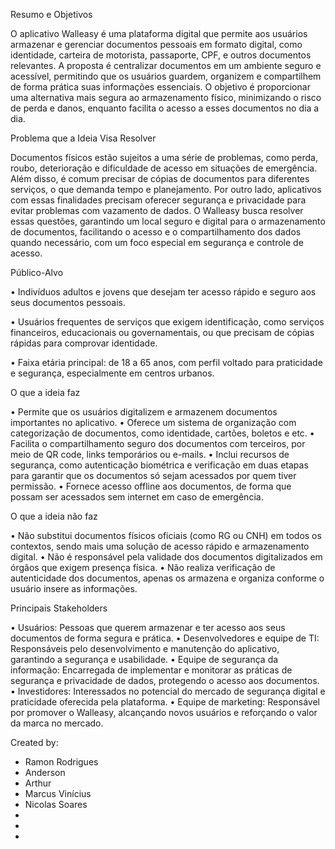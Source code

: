 Resumo e Objetivos

O aplicativo Walleasy é uma plataforma digital que permite aos usuários armazenar e gerenciar documentos pessoais em formato digital, como identidade, carteira de motorista, passaporte, CPF, e outros documentos relevantes. A proposta é centralizar documentos em um ambiente seguro e acessível, permitindo que os usuários guardem, organizem e compartilhem de forma prática suas informações essenciais. O objetivo é proporcionar uma alternativa mais segura ao armazenamento físico, minimizando o risco de perda e danos, enquanto facilita o acesso a esses documentos no dia a dia.

Problema que a Ideia Visa Resolver

Documentos físicos estão sujeitos a uma série de problemas, como perda, roubo, deterioração e dificuldade de acesso em situações de emergência. Além disso, é comum precisar de cópias de documentos para diferentes serviços, o que demanda tempo e planejamento. Por outro lado, aplicativos com essas finalidades precisam oferecer segurança e privacidade para evitar problemas com vazamento de dados. O Walleasy busca resolver essas questões, garantindo um local seguro e digital para o armazenamento de documentos, facilitando o acesso e o compartilhamento dos dados quando necessário, com um foco especial em segurança e controle de acesso.

Público-Alvo

 •	Indivíduos adultos e jovens que desejam ter acesso rápido e seguro aos seus documentos pessoais.

 •	Usuários frequentes de serviços que exigem identificação, como serviços financeiros, educacionais ou governamentais, ou que precisam de cópias rápidas para comprovar identidade.

 •	Faixa etária principal: de 18 a 65 anos, com perfil voltado para praticidade e segurança, especialmente em centros urbanos.

O que a ideia faz

 •	Permite que os usuários digitalizem e armazenem documentos importantes no aplicativo.
 •	Oferece um sistema de organização com categorização de documentos, como identidade, cartões, boletos e etc.
 •	Facilita o compartilhamento seguro dos documentos com terceiros, por meio de QR code, links temporários ou e-mails.
 •	Inclui recursos de segurança, como autenticação biométrica e verificação em duas etapas para garantir que os documentos só sejam acessados por quem tiver permissão.
 •	Fornece acesso offline aos documentos, de forma que possam ser acessados sem internet em caso de emergência.

O que a ideia não faz

•	Não substitui documentos físicos oficiais (como RG ou CNH) em todos os contextos, sendo mais uma solução de acesso rápido e armazenamento digital.
•	Não é responsável pela validade dos documentos digitalizados em órgãos que exigem presença física.
•	Não realiza verificação de autenticidade dos documentos, apenas os armazena e organiza conforme o usuário insere as informações.

Principais Stakeholders

•	Usuários: Pessoas que querem armazenar e ter acesso aos seus documentos de forma segura e prática.
•	Desenvolvedores e equipe de TI: Responsáveis pelo desenvolvimento e manutenção do aplicativo, garantindo a segurança e usabilidade.
•	Equipe de segurança da informação: Encarregada de implementar e monitorar as práticas de segurança e privacidade de dados, protegendo o acesso aos documentos.
•	Investidores: Interessados no potencial do mercado de segurança digital e praticidade oferecida pela plataforma.
•	Equipe de marketing: Responsável por promover o Walleasy, alcançando novos usuários e reforçando o valor da marca no mercado.


Created by:

- Ramon Rodrigues
- Anderson
- Arthur
- Marcus Vinícius
- Nicolas Soares
-
-
-
